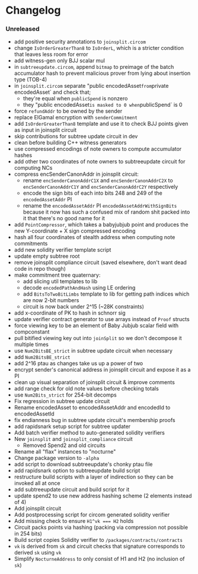# Changelog

### Unreleased

- add positive security annotations to `joinsplit.circom`
- change `IsOrderGreaterThan8` to `IsOrderL`, which is a stricter condition that leaves less room for error
- add witness-gen only BJJ scalar mul
- in `subtreeupdate.circom`, append `bitmap` to preimage of the batch accumulator hash to prevent malicious prover from lying about insertion type (TOB-4)
- in `joinsplit.circom` separate "public encodedAsset` from `private encodedAsset` and check that;
  - they're equal when `publicSpend` is nonzero
  - they "public encodedAsset` is masked to 0 when `publicSpend` is 0
- force `refundAddr` to be owned by the sender
- replace ElGamal encryption with `senderCommitment`
- add `IsOrderGreaterThan8` template and use it to check BJJ points given as input in joinsplit circuit
- skip contributions for subtree update circuit in dev
- clean before building C++ witness generators
- use compressed encodings of note owners to compute accumulator hashes
- add other two coordinates of note owners to subtreeupdate circuit for computing NCs
- compress encSenderCanonAddr in joinsplit circuit:
  - rename `encSenderCanonAddrC1X` and `encSenderCanonAddrC2X` to `encSenderCanonAddrC1Y` and `encSenderCanonAddrC2Y` respectively
  - encode the sign bits of each into bits 248 and 249 of the `encodedAssetAddr` PI
  - rename the `encodedAssetAddr` PI `encodedAssetAddrWithSignBits` because it now has such a confused mix of random shit packed into it that there's no good name for it
- add `PointCompressor`, which takes a babyjubjub point and produces the new Y-coordinate + X sign compressed encoding
- hash all four coordinates of stealth address when computing note commitments
- add new solidity verifier template script
- update empty subtree root
- remove joinsplit compliance circuit (saved elsewhere, don't want dead code in repo though)
- make commitment tree quaternary:
  - add slicing util templates to lib
  - decode `encodedPathAndHash` using LE ordering
  - add `BitsToTwoBitLimbs` template to lib for getting path indices which are now 2-bit numbers
  - circuit is now back under 2^15 (~28K constraints)
- add x-coordinate of PK to hash in schnorr sig
- update verifier contract generator to use arrays instead of `Proof` structs
- force viewing key to be an element of Baby Jubjub scalar field with compconstant
- pull bitified viewing key out into `joinSplit` so we don't decompose it multiple times
- use `Num2BitsBE_strict` in subtree update circuit when necessary
- add `Num2BitsBE_strict`
- add 2^16 ptau as changes take us up a power of two
- encrypt sender's canonical address in joinsplit circuit and expose it as a PI
- clean up visual separation of joinsplit circuit & improve comments
- add range check for old note values before checking totals
- use `Num2Bits_strict` for 254-bit decomps
- Fix regression in subtree update circuit
- Rename encodedAsset to encodedAssetAddr and encodedId to encodedAssetId
- fix endianness bug in subtree update circuit's membership proofs
- add rapidsnark setup script for subtree updater
- Add batch verifier method to auto-generated solidity verifiers
- New `joinsplit` and `joinsplit_compliance` circuit
  - Removed Spend2 and old circuits
- Rename all "flax" instances to "nocturne"
- Change package version to `-alpha`
- add script to download subtreeupdate's chonky ptau file
- add rapidsnark option to subtreeupdate build script
- restructure build scripts with a layer of indirection so they can be invoked all at once
- add subtreeupdate circuit and build script for it
- update spend2 to use new address hashing scheme (2 elements instead of 4)
- Add joinsplit circuit
- Add postprocessing script for circom generated solidity verifier
- Add missing check to ensure `H1^vk === H2` holds
- Circuit packs points via hashing (packing via compression not possible in 254 bits)
- Build script copies Solidity verifier to `/packages/contracts/contracts`
- `vk` is derived from `sk` and circuit checks that signature corresponds to derived `sk` using `vk`
- Simplify `NocturneAddress` to only consist of H1 and H2 (no inclusion of `sk`)

